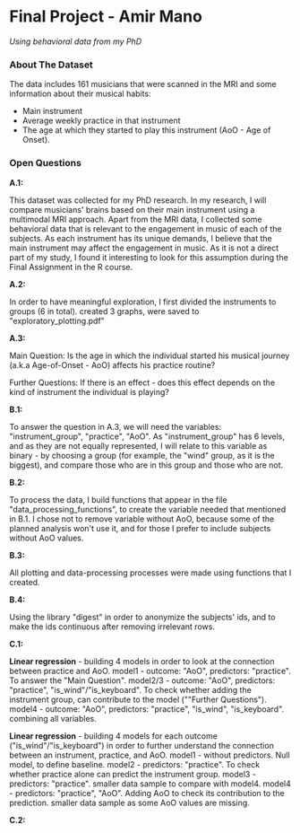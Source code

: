 # Final Project - Amir Mano #
*Using behavioral data from my PhD*

### About The Dataset ###
The data includes 161 musicians that were scanned in the MRI and some information about their musical habits:
- Main instrument
- Average weekly practice in that instrument
- The age at which they started to play this instrument (AoO - Age of Onset).

### Open Questions ###
**A.1:**

This dataset was collected for my PhD research. 
In my research, I will compare musicians' brains based on their main instrument using a multimodal MRI approach. 
Apart from the MRI data, I collected some behavioral data that is relevant to the engagement in music of each of the subjects. 
As each instrument has its unique demands, I believe that the main instrument may affect the engagement in music. 
As it is not a direct part of my study, I found it interesting to look for this assumption during the Final Assignment in the R course.  


**A.2:**

In order to have meaningful exploration, I first divided the instruments to groups (6 in total).
created 3 graphs, were saved to "exploratory_plotting.pdf"


**A.3:**

Main Question:
Is the age in which the individual started his musical journey (a.k.a Age-of-Onset - AoO) affects his practice routine?

Further Questions:
If there is an effect - does this effect depends on the kind of instrument the individual is playing?


**B.1:**

To answer the question in A.3, we will need the variables: "instrument_group", "practice", "AoO".
As "instrument_group" has 6 levels, and as they are not equally represented, I will relate to this variable as binary - 
by choosing a group (for example, the "wind" group, as it is the biggest), and compare those who are in this group and those who are not.


**B.2:**

To process the data, I build functions that appear in the file "data_processing_functions", to create the variable needed that mentioned in B.1.
I chose not to remove variable without AoO, because some of the planned analysis won't use it, and for those I prefer to include subjects without AoO values.


**B.3:**

All plotting and data-processing processes were made using functions that I created.


**B.4:**

Using the library "digest" in order to anonymize the subjects' ids, and to make the ids continuous after removing irrelevant rows.


**C.1:**

**Linear regression** - building 4 models in order to look at the connection between practice and AoO.
model1 - outcome: "AoO", predictors: "practice". To answer the "Main Question".
model2/3 - outcome: "AoO", predictors: "practice", "is_wind"/"is_keyboard". To check whether adding the instrument group, can contribute to the model (""Further Questions").
model4 - outcome: "AoO", predictors: "practice", "is_wind", "is_keyboard". combining all variables.

**Linear regression** - building 4 models for each outcome ("is_wind"/"is_keyboard")  in order to further understand the connection between an instrument, practice, and AoO.
model1 - without predictors. Null model, to define baseline.
model2 - predictors: "practice". To check whether practice alone can predict the instrument group.
model3 - predictors: "practice". smaller data sample to compare with model4.
model4 - predictors: "practice", "AoO". Adding AoO to check its contribution to the prediction. smaller data sample as some AoO values are missing. 

**C.2:**
